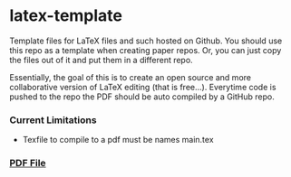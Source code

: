 # latex-template
Template files for LaTeX files and such hosted on Github. You should use this repo as a template when creating paper repos. Or, you can just copy the files out of it and put them in a different repo.

Essentially, the goal of this is to create an open source and more collaborative version of LaTeX editing (that is free...). Everytime code is pushed to the repo the PDF should be auto compiled by a GitHub repo. 

### Current Limitations
* Texfile to compile to a pdf must be names main.tex

### [PDF File](./main.pdf)
